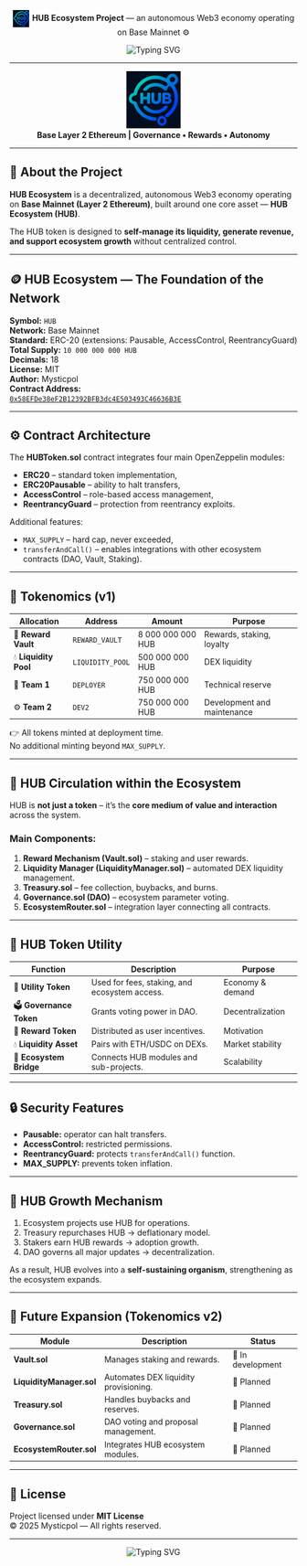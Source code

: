 <!-- HEADER -->
<p align="center">

<img src="https://raw.githubusercontent.com/Mystique85/HUB-Ecosystem-Project/main/assets/token.icon.png" alt="HUB Logo" width="30" style="vertical-align: middle;"/>
<strong>HUB Ecosystem Project</strong> — an autonomous Web3 economy operating on Base Mainnet ⚙️


<p align="center">
  <img src="https://readme-typing-svg.herokuapp.com?font=Courier+Prime&weight=700&size=24&pause=800&color=35D07F&center=true&vCenter=true&width=800&lines=HUB+Token+%7C+Autonomous+Web3+Ecosystem+on+Base;A+decentralized+network+governed+by+the+community" alt="Typing SVG" />
</p>

---

<div align="center">
  <img src="https://raw.githubusercontent.com/Mystique85/HUB-Ecosystem-Project/main/assets/token.icon.png" alt="HUB Logo" width="100"/>
  <br/>
  <strong>Base Layer 2 Ethereum | Governance • Rewards • Autonomy</strong>
</div>

---

## 🧠 About the Project

**HUB Ecosystem** is a decentralized, autonomous Web3 economy operating on **Base Mainnet (Layer 2 Ethereum)**, built around one core asset — **HUB Ecosystem (HUB)**.

The HUB token is designed to **self-manage its liquidity, generate revenue, and support ecosystem growth** without centralized control.

---

## 🪙 HUB Ecosystem — The Foundation of the Network

**Symbol:** `HUB`  
**Network:** Base Mainnet  
**Standard:** ERC-20 (extensions: Pausable, AccessControl, ReentrancyGuard)  
**Total Supply:** `10 000 000 000 HUB`  
**Decimals:** 18  
**License:** MIT  
**Author:** Mysticpol  
**Contract Address:**  
[`0x58EFDe38eF2B12392BFB3dc4E503493C46636B3E`](https://basescan.org/address/0x58efde38ef2b12392bfb3dc4e503493c46636b3e)

---

## ⚙️ Contract Architecture

The **HUBToken.sol** contract integrates four main OpenZeppelin modules:
- **ERC20** – standard token implementation,  
- **ERC20Pausable** – ability to halt transfers,  
- **AccessControl** – role-based access management,  
- **ReentrancyGuard** – protection from reentrancy exploits.

Additional features:
- `MAX_SUPPLY` – hard cap, never exceeded,  
- `transferAndCall()` – enables integrations with other ecosystem contracts (DAO, Vault, Staking).

---

## 🧩 Tokenomics (v1)

| Allocation | Address | Amount | Purpose |
|-------------|----------|---------|----------|
| 🏦 **Reward Vault** | `REWARD_VAULT` | 8 000 000 000 HUB | Rewards, staking, loyalty |
| 💧 **Liquidity Pool** | `LIQUIDITY_POOL` | 500 000 000 HUB | DEX liquidity |
| 🧠 **Team 1** | `DEPLOYER` | 750 000 000 HUB | Technical reserve |
| ⚙️ **Team 2** | `DEV2` | 750 000 000 HUB | Development and maintenance |

👉 All tokens minted at deployment time.  
No additional minting beyond `MAX_SUPPLY`.

---

## 🔁 HUB Circulation within the Ecosystem

HUB is **not just a token** – it’s the **core medium of value and interaction** across the system.

### Main Components:
1. **Reward Mechanism (Vault.sol)** – staking and user rewards.  
2. **Liquidity Manager (LiquidityManager.sol)** – automated DEX liquidity management.  
3. **Treasury.sol** – fee collection, buybacks, and burns.  
4. **Governance.sol (DAO)** – ecosystem parameter voting.  
5. **EcosystemRouter.sol** – integration layer connecting all contracts.

---

## 🧠 HUB Token Utility

| Function | Description | Purpose |
|-----------|--------------|----------|
| 💎 **Utility Token** | Used for fees, staking, and ecosystem access. | Economy & demand |
| 🗳️ **Governance Token** | Grants voting power in DAO. | Decentralization |
| 🎁 **Reward Token** | Distributed as user incentives. | Motivation |
| 💧 **Liquidity Asset** | Pairs with ETH/USDC on DEXs. | Market stability |
| 🔄 **Ecosystem Bridge** | Connects HUB modules and sub-projects. | Scalability |

---

## 🔒 Security Features

- **Pausable:** operator can halt transfers.  
- **AccessControl:** restricted permissions.  
- **ReentrancyGuard:** protects `transferAndCall()` function.  
- **MAX_SUPPLY:** prevents token inflation.

---

## 🌱 HUB Growth Mechanism

1. Ecosystem projects use HUB for operations.  
2. Treasury repurchases HUB → deflationary model.  
3. Stakers earn HUB rewards → adoption growth.  
4. DAO governs all major updates → decentralization.

As a result, HUB evolves into a **self-sustaining organism**, strengthening as the ecosystem expands.

---

## 🧭 Future Expansion (Tokenomics v2)

| Module | Description | Status |
|---------|--------------|--------|
| **Vault.sol** | Manages staking and rewards. | 🔄 In development |
| **LiquidityManager.sol** | Automates DEX liquidity provisioning. | 🧩 Planned |
| **Treasury.sol** | Handles buybacks and reserves. | 🧩 Planned |
| **Governance.sol** | DAO voting and proposal management. | 🧩 Planned |
| **EcosystemRouter.sol** | Integrates HUB ecosystem modules. | 🧩 Planned |

---

## 🧾 License

Project licensed under **MIT License**  
© 2025 Mysticpol — All rights reserved.

---

<p align="center">
  <img src="https://readme-typing-svg.herokuapp.com?font=Courier+Prime&weight=700&size=22&pause=800&color=35D07F&center=true&vCenter=true&width=700&lines=Built+with+💚+by+Mysticpol+for+the+Base+community" alt="Typing SVG" />
</p>
